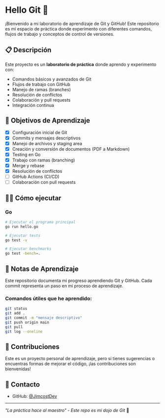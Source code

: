 # Hello Git 🚀

¡Bienvenido a mi laboratorio de aprendizaje de Git y GitHub! Este repositorio es mi espacio de práctica donde experimento con diferentes comandos, flujos de trabajo y conceptos de control de versiones.

## 📋 Descripción

Este proyecto es un **laboratorio de práctica** donde aprendo y experimento con:
- Comandos básicos y avanzados de Git
- Flujos de trabajo con GitHub
- Manejo de ramas (branches)
- Resolución de conflictos
- Colaboración y pull requests
- Integración continua

## 🎯 Objetivos de Aprendizaje

- [x] Configuración inicial de Git
- [x] Commits y mensajes descriptivos
- [x] Manejo de archivos y staging area
- [x] Creación y conversión de documentos (PDF a Markdown)
- [x] Testing en Go
- [x] Trabajo con ramas (branching)
- [x] Merge y rebase
- [x] Resolución de conflictos
- [ ] GitHub Actions (CI/CD)
- [ ] Colaboración con pull requests

## 🏃‍♂️ Cómo ejecutar

### Go
```bash
# Ejecutar el programa principal
go run hello.go

# Ejecutar tests
go test -v

# Ejecutar benchmarks
go test -bench=.
```

## 📝 Notas de Aprendizaje

Este repositorio documenta mi progreso aprendiendo Git y GitHub. Cada commit representa un paso en mi proceso de aprendizaje.

### Comandos útiles que he aprendido:
```bash
git status
git add .
git commit -m "mensaje descriptivo"
git push origin main
git pull
git log --oneline
```

## 🤝 Contribuciones

Este es un proyecto personal de aprendizaje, pero si tienes sugerencias o encuentras formas de mejorar el código, ¡las contribuciones son bienvenidas!

## 📧 Contacto

- GitHub: [@JimcostDev](https://github.com/JimcostDev)

---

*"La práctica hace al maestro" - Este repo es mi dojo de Git* 🥋
